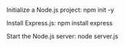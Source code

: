 Initialize a Node.js project:
npm init -y

Install Express.js:
npm install express

Start the Node.js server:
node server.js
